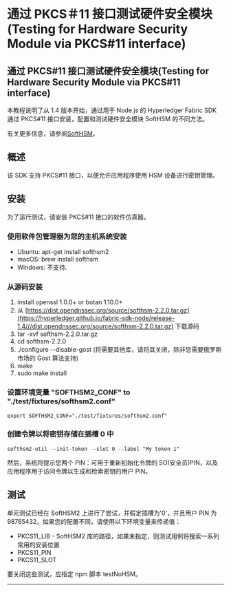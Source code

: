 # 通过 PKCS＃11 接口测试硬件安全模块 (Testing for Hardware Security Module via PKCS#11 interface)

## 通过 PKCS#11 接口测试硬件安全模块(Testing for Hardware Security Module via PKCS#11 interface)

本教程说明了从 1.4 版本开始，通过用于 Node.js 的 Hyperledger Fabric SDK 通过 PKCS#11 接口安装，配置和测试硬件安全模块 SoftHSM 的不同方法。

有关更多信息，请参阅[SoftHSM](https://www.opendnssec.org/softhsm/)。

## 概述

该 SDK 支持 PKCS#11 接口，以便允许应用程序使用 HSM 设备进行密钥管理。

## 安装

为了运行测试，请安装 PKCS#11 接口的软件仿真器。

### 使用软件包管理器为您的主机系统安装

- Ubuntu: apt-get install softhsm2
- macOS: brew install softhsm
- Windows: 不支持.

### 从源码安装

1. install openssl 1.0.0+ or botan 1.10.0+
2. 从 [https://dist.opendnssec.org/source/softhsm-2.2.0.tar.gz](https://hyperledger.github.io/fabric-sdk-node/release-1.4///dist.opendnssec.org/source/softhsm-2.2.0.tar.gz) 下载源码
3. tar -xvf softhsm-2.2.0.tar.gz
4. cd softhsm-2.2.0
5. ./configure --disable-gost (将需要其他库，请将其关闭，除非您需要俄罗斯市场的 Gost 算法支持)
6. make
7. sudo make install

### 设置环境变量 "SOFTHSM2_CONF" to "./test/fixtures/softhsm2.conf"

```shell
export SOFTHSM2_CONF="./test/fixtures/softhsm2.conf"
```

### 创建令牌以将密钥存储在插槽 0 中

```shell
softhsm2-util --init-token --slot 0 --label "My token 1"
```

然后，系统将提示您两个 PIN：可用于重新初始化令牌的 SO(安全员)PIN，以及应用程序用于访问令牌以生成和检索密钥的用户 PIN。

## 测试

单元测试已经在 SoftHSM2 上进行了尝试，并假定插槽为'0'，并且用户 PIN 为 98765432。如果您的配置不同，请使用以下环境变量来传递值：

- PKCS11_LIB - SoftHSM2 库的路径，如果未指定，则测试用例将搜索一系列常用的安装位置
- PKCS11_PIN
- PKCS11_SLOT

要关闭这些测试，应指定 npm 脚本 testNoHSM。

---
